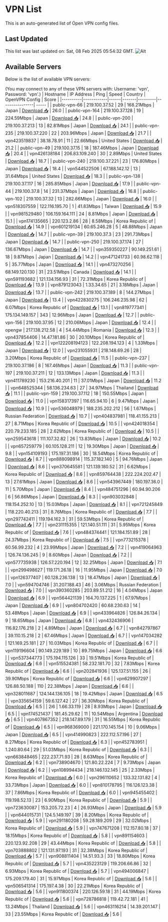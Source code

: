 # VPN List

This is an auto-generated list of Open VPN config files.

## Last Updated

This list was last updated on: Sat, 08 Feb 2025 05:54:32 GMT.
![Alt](https://repobeats.axiom.co/api/embed/186b98318ef1479477931607c1ad7d823f12451f.svg "Repobeats analytics image")

## Available Servers

Below is the list of available VPN servers:

(You may connect to any of these VPN servers with: Username: 'vpn', Password: 'vpn'.)
| Hostname | IP Address | Ping | Speed | Country | OpenVPN Config | Score |
|----------|------------|------|-------|---------|----------------| ----- |
| public-vpn-66 | 219.100.37.52 | 29 | 168.21Mbps | Japan | [Download 📥](./configs/server_0_JP.ovpn) | 26.0 |
| public-vpn-164 | 219.100.37.128 | 19 | 224.59Mbps | Japan | [Download 📥](./configs/server_1_JP.ovpn) | 24.8 |
| public-vpn-200 | 219.100.37.213 | 13 | 82.81Mbps | Japan | [Download 📥](./configs/server_2_JP.ovpn) | 24.1 |
| public-vpn-235 | 219.100.37.220 | 22 | 203.96Mbps | Japan | [Download 📥](./configs/server_3_JP.ovpn) | 21.7 |
| vpn423519837 | 38.18.78.91 | 11 | 22.66Mbps | United States | [Download 📥](./configs/server_4_US.ovpn) | 21.2 |
| public-vpn-49 | 219.100.37.15 | 18 | 187.46Mbps | Japan | [Download 📥](./configs/server_5_JP.ovpn) | 20.4 |
| vpn426138184 | 206.83.109.240 | 30 | 2.89Mbps | United States | [Download 📥](./configs/server_6_US.ovpn) | 18.7 |
| public-vpn-240 | 219.100.37.221 | 23 | 176.80Mbps | Japan | [Download 📥](./configs/server_7_JP.ovpn) | 18.4 |
| vpn544522506 | 67.188.142.12 | 13 | 31.64Mbps | United States | [Download 📥](./configs/server_8_US.ovpn) | 18.3 |
| public-vpn-138 | 219.100.37.117 | 16 | 285.85Mbps | Japan | [Download 📥](./configs/server_9_JP.ovpn) | 17.9 |
| public-vpn-44 | 219.100.37.8 | 14 | 231.37Mbps | Japan | [Download 📥](./configs/server_10_JP.ovpn) | 16.8 |
| public-vpn-102 | 219.100.37.32 | 13 | 282.66Mbps | Japan | [Download 📥](./configs/server_11_JP.ovpn) | 16.0 |
| vpn518307559 | 122.116.195.70 | 1 | 41.83Mbps | Taiwan | [Download 📥](./configs/server_12_TW.ovpn) | 15.9 |
| vpn981529480 | 106.159.164.111 | 24 | 8.81Mbps | Japan | [Download 📥](./configs/server_13_JP.ovpn) | 15.1 |
| vpn174135665 | 220.123.2.86 | 28 | 8.58Mbps | Korea Republic of | [Download 📥](./configs/server_14_KR.ovpn) | 14.9 |
| vpn601219134 | 60.65.246.28 | 5 | 48.88Mbps | Japan | [Download 📥](./configs/server_15_JP.ovpn) | 14.7 |
| public-vpn-39 | 219.100.37.3 | 23 | 291.73Mbps | Japan | [Download 📥](./configs/server_16_JP.ovpn) | 14.7 |
| public-vpn-250 | 219.100.37.174 | 27 | 136.67Mbps | Japan | [Download 📥](./configs/server_17_JP.ovpn) | 14.7 |
| vpn359350227 | 90.149.251.61 | 18 | 9.87Mbps | Japan | [Download 📥](./configs/server_18_JP.ovpn) | 14.2 |
| vpn471241733 | 60.98.62.118 | 5 | 35.77Mbps | Japan | [Download 📥](./configs/server_19_JP.ovpn) | 14.1 |
| vpn473270256 | 68.149.120.130 | 31 | 23.51Mbps | Canada | [Download 📥](./configs/server_20_CA.ovpn) | 14.1 |
| vpn591193682 | 121.134.156.93 | 31 | 72.31Mbps | Korea Republic of | [Download 📥](./configs/server_21_KR.ovpn) | 13.9 |
| vpn879123043 | 1.33.34.65 | 21 | 3.18Mbps | Japan | [Download 📥](./configs/server_22_JP.ovpn) | 13.7 |
| public-vpn-242 | 219.100.37.189 | 8 | 144.27Mbps | Japan | [Download 📥](./configs/server_23_JP.ovpn) | 13.4 |
| vpn422830275 | 106.246.235.98 | 62 | 6.07Mbps | Korea Republic of | [Download 📥](./configs/server_24_KR.ovpn) | 13.1 |
| vpn819777341 | 175.134.149.157 | 343 | 12.96Mbps | Japan | [Download 📥](./configs/server_25_JP.ovpn) | 12.7 |
| public-vpn-156 | 219.100.37.95 | 12 | 210.06Mbps | Japan | [Download 📥](./configs/server_26_JP.ovpn) | 12.4 |
| opengw | 217.138.212.58 | 4 | 54.44Mbps | Romania | [Download 📥](./configs/server_27_RO.ovpn) | 12.3 |
| vpn437854406 | 14.47.181.86 | 30 | 20.10Mbps | Korea Republic of | [Download 📥](./configs/server_28_KR.ovpn) | 12.2 |
| vpn122208194123 | 122.208.194.123 | 4 | 1.33Mbps | Japan | [Download 📥](./configs/server_29_JP.ovpn) | 12.0 |
| vpn231055931 | 218.148.69.26 | 28 | 3.20Mbps | Korea Republic of | [Download 📥](./configs/server_30_KR.ovpn) | 11.5 |
| public-vpn-237 | 219.100.37.186 | 8 | 167.46Mbps | Japan | [Download 📥](./configs/server_31_JP.ovpn) | 11.3 |
| public-vpn-197 | 219.100.37.211 | 12 | 133.13Mbps | Japan | [Download 📥](./configs/server_32_JP.ovpn) | 11.3 |
| vpn411789230 | 153.216.40.201 | 11 | 37.01Mbps | Japan | [Download 📥](./configs/server_33_JP.ovpn) | 11.2 |
| vpn648525344 | 58.136.234.63 | 27 | 34.97Mbps | Thailand | [Download 📥](./configs/server_34_TH.ovpn) | 11.1 |
| public-vpn-159 | 219.100.37.112 | 18 | 150.55Mbps | Japan | [Download 📥](./configs/server_35_JP.ovpn) | 11.0 |
| vpn158317397 | 116.65.94.10 | 6 | 9.47Mbps | Japan | [Download 📥](./configs/server_36_JP.ovpn) | 10.9 |
| vpn536048979 | 188.235.202.212 | 56 | 1.67Mbps | Russian Federation | [Download 📥](./configs/server_37_RU.ovpn) | 10.7 |
| vpn404837981 | 118.41.155.213 | 27 | 8.71Mbps | Korea Republic of | [Download 📥](./configs/server_38_KR.ovpn) | 10.5 |
| vpn424018354 | 220.79.233.185 | 28 | 2.62Mbps | Korea Republic of | [Download 📥](./configs/server_39_KR.ovpn) | 10.5 |
| vpn259543618 | 111.107.32.82 | 26 | 13.83Mbps | Japan | [Download 📥](./configs/server_40_JP.ovpn) | 10.2 |
| vpn657259779 | 60.105.128.211 | 12 | 19.30Mbps | Japan | [Download 📥](./configs/server_41_JP.ovpn) | 9.8 |
| vpn154109193 | 175.197.31.186 | 30 | 18.54Mbps | Korea Republic of | [Download 📥](./configs/server_42_KR.ovpn) | 8.7 |
| vpn888098914 | 115.37.182.140 | 5 | 94.76Mbps | Japan | [Download 📥](./configs/server_43_JP.ovpn) | 8.6 |
| vpn370645581 | 121.139.180.52 | 31 | 6.62Mbps | Korea Republic of | [Download 📥](./configs/server_44_KR.ovpn) | 8.6 |
| vpn859764438 | 222.224.202.47 | 13 | 27.61Mbps | Japan | [Download 📥](./configs/server_45_JP.ovpn) | 8.6 |
| vpn543967449 | 180.197.36.0 | 11 | 5.70Mbps | Japan | [Download 📥](./configs/server_46_JP.ovpn) | 8.4 |
| vpn484751296 | 60.94.90.206 | 6 | 56.86Mbps | Japan | [Download 📥](./configs/server_47_JP.ovpn) | 8.3 |
| vpn903032848 | 118.154.252.10 | 13 | 15.03Mbps | Japan | [Download 📥](./configs/server_48_JP.ovpn) | 8.1 |
| vpn721245849 | 118.220.40.213 | 31 | 8.76Mbps | Korea Republic of | [Download 📥](./configs/server_49_KR.ovpn) | 7.7 |
| vpn297742411 | 119.194.162.3 | 31 | 59.53Mbps | Korea Republic of | [Download 📥](./configs/server_50_KR.ovpn) | 7.7 |
| vpn231115355 | 121.140.51.111 | 31 | 5.95Mbps | Korea Republic of | [Download 📥](./configs/server_51_KR.ovpn) | 7.6 |
| vpn484374441 | 121.184.151.89 | 28 | 24.37Mbps | Korea Republic of | [Download 📥](./configs/server_52_KR.ovpn) | 7.5 |
| vpn773215378 | 60.56.99.232 | 4 | 23.99Mbps | Japan | [Download 📥](./configs/server_53_JP.ovpn) | 7.2 |
| vpn419064963 | 126.74.136.245 | 9 | 8.60Mbps | Japan | [Download 📥](./configs/server_54_JP.ovpn) | 7.2 |
| vpn577735938 | 126.57.220.194 | 12 | 32.25Mbps | Japan | [Download 📥](./configs/server_55_JP.ovpn) | 7.1 |
| vpn299498627 | 119.171.26.18 | 16 | 11.95Mbps | Japan | [Download 📥](./configs/server_56_JP.ovpn) | 7.0 |
| vpn126377407 | 60.128.236.138 | 13 | 18.47Mbps | Japan | [Download 📥](./configs/server_57_JP.ovpn) | 7.0 |
| vpn594704746 | 31.207.188.43 | 46 | 3.06Mbps | Russian Federation | [Download 📥](./configs/server_58_RU.ovpn) | 7.0 |
| vpn390360285 | 203.89.51.212 | 16 | 4.04Mbps | Japan | [Download 📥](./configs/server_59_JP.ovpn) | 6.9 |
| vpn564421139 | 164.70.137.225 | 1 | 67.97Mbps | Japan | [Download 📥](./configs/server_60_JP.ovpn) | 6.9 |
| vpn804702420 | 60.68.230.63 | 14 | 53.48Mbps | Japan | [Download 📥](./configs/server_61_JP.ovpn) | 6.9 |
| vpn433964826 | 126.84.26.134 | 9 | 18.65Mbps | Japan | [Download 📥](./configs/server_62_JP.ovpn) | 6.8 |
| vpn432436906 | 116.82.176.218 | 2 | 4.89Mbps | Japan | [Download 📥](./configs/server_63_JP.ovpn) | 6.7 |
| vpn842797867 | 39.110.15.218 | 2 | 67.46Mbps | Japan | [Download 📥](./configs/server_64_JP.ovpn) | 6.7 |
| vpn147034282 | 121.169.25.181 | 27 | 10.03Mbps | Korea Republic of | [Download 📥](./configs/server_65_KR.ovpn) | 6.7 |
| vpn119196604 | 90.149.229.189 | 10 | 89.75Mbps | Japan | [Download 📥](./configs/server_66_JP.ovpn) | 6.6 |
| vpn537344773 | 175.194.115.126 | 33 | 19.51Mbps | Korea Republic of | [Download 📥](./configs/server_67_KR.ovpn) | 6.6 |
| vpn515524381 | 58.232.181.70 | 32 | 7.83Mbps | Korea Republic of | [Download 📥](./configs/server_68_KR.ovpn) | 6.6 |
| vpn202841936 | 125.137.51.155 | 26 | 39.90Mbps | Korea Republic of | [Download 📥](./configs/server_69_KR.ovpn) | 6.6 |
| vpn629907297 | 126.88.50.188 | 110 | 22.38Mbps | Japan | [Download 📥](./configs/server_70_JP.ovpn) | 6.6 |
| vpn328011687 | 124.144.136.105 | 18 | 19.42Mbps | Japan | [Download 📥](./configs/server_71_JP.ovpn) | 6.5 |
| vpn335654159 | 59.6.127.42 | 27 | 36.30Mbps | Korea Republic of | [Download 📥](./configs/server_72_KR.ovpn) | 6.5 |
| 2i6 | 1.66.33.119 | 28 | 8.93Mbps | Japan | [Download 📥](./configs/server_73_JP.ovpn) | 6.5 |
| vpn174521437 | 181.45.29.62 | 11 | 10.54Mbps | Argentina | [Download 📥](./configs/server_74_AR.ovpn) | 6.5 |
| vpn407867352 | 218.147.89.179 | 31 | 16.55Mbps | Korea Republic of | [Download 📥](./configs/server_75_KR.ovpn) | 6.5 |
| vpn968369000 | 221.170.145.154 | 10 | 9.06Mbps | Japan | [Download 📥](./configs/server_76_JP.ovpn) | 6.5 |
| vpn414990823 | 222.112.57.196 | 27 | 8.27Mbps | Korea Republic of | [Download 📥](./configs/server_77_KR.ovpn) | 6.3 |
| vpn452783951 | 1.240.80.64 | 29 | 51.03Mbps | Korea Republic of | [Download 📥](./configs/server_78_KR.ovpn) | 6.3 |
| vpn663848465 | 222.237.71.93 | 28 | 8.63Mbps | Korea Republic of | [Download 📥](./configs/server_79_KR.ovpn) | 6.2 |
| vpn738904670 | 121.80.22.224 | 7 | 9.73Mbps | Japan | [Download 📥](./configs/server_80_JP.ovpn) | 6.2 |
| vpn108994434 | 218.146.132.145 | 25 | 2.33Mbps | Korea Republic of | [Download 📥](./configs/server_81_KR.ovpn) | 6.0 |
| vpn296110652 | 133.32.131.82 | 4 | 33.73Mbps | Japan | [Download 📥](./configs/server_82_JP.ovpn) | 6.0 |
| vpn810178795 | 116.126.123.38 | 37 | 7.86Mbps | Korea Republic of | [Download 📥](./configs/server_83_KR.ovpn) | 6.0 |
| vpn945455402 | 119.198.52.13 | 23 | 6.90Mbps | Korea Republic of | [Download 📥](./configs/server_84_KR.ovpn) | 5.9 |
| vpn723630087 | 153.205.72.23 | 4 | 26.93Mbps | Japan | [Download 📥](./configs/server_85_JP.ovpn) | 5.9 |
| vpn644015731 | 124.5.149.197 | 39 | 8.20Mbps | Korea Republic of | [Download 📥](./configs/server_86_KR.ovpn) | 5.9 |
| vpn291180208 | 59.28.189.209 | 29 | 32.02Mbps | Korea Republic of | [Download 📥](./configs/server_87_KR.ovpn) | 5.9 |
| vpn747671208 | 112.157.80.18 | 37 | 18.15Mbps | Korea Republic of | [Download 📥](./configs/server_88_KR.ovpn) | 5.8 |
| vpn891154603 | 220.123.92.208 | 29 | 43.44Mbps | Korea Republic of | [Download 📥](./configs/server_89_KR.ovpn) | 5.8 |
| vpn703888802 | 121.131.97.193 | 31 | 32.38Mbps | Korea Republic of | [Download 📥](./configs/server_90_KR.ovpn) | 5.7 |
| vpn908811404 | 14.51.93.3 | 33 | 18.80Mbps | Korea Republic of | [Download 📥](./configs/server_91_KR.ovpn) | 5.7 |
| vpn435223129 | 119.206.66.86 | 32 | 6.93Mbps | Korea Republic of | [Download 📥](./configs/server_92_KR.ovpn) | 5.7 |
| vpn494006847 | 175.209.179.40 | 31 | 15.97Mbps | Korea Republic of | [Download 📥](./configs/server_93_KR.ovpn) | 5.6 |
| vpn506541314 | 175.197.4.38 | 30 | 22.21Mbps | Korea Republic of | [Download 📥](./configs/server_94_KR.ovpn) | 5.6 |
| vpn911800374 | 220.126.59.18 | 31 | 44.19Mbps | Korea Republic of | [Download 📥](./configs/server_95_KR.ovpn) | 5.6 |
| vpn728786818 | 119.42.72.181 | 41 | 13.24Mbps | Thailand | [Download 📥](./configs/server_96_TH.ovpn) | 5.6 |
| vpn463116214 | 14.39.201.147 | 33 | 23.55Mbps | Korea Republic of | [Download 📥](./configs/server_97_KR.ovpn) | 5.6 |
